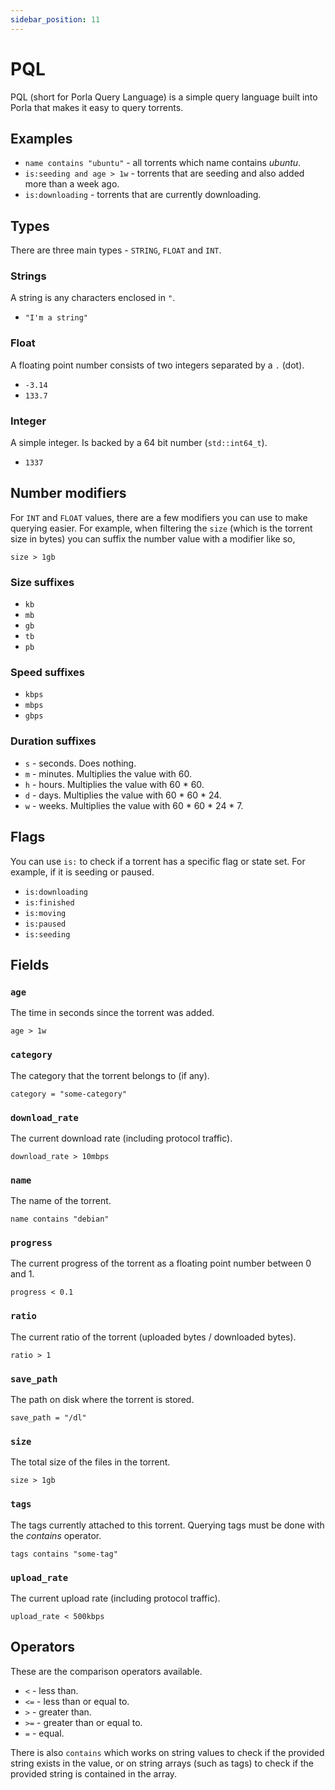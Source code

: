 ```yaml
---
sidebar_position: 11
---
```


# PQL

PQL (short for Porla Query Language) is a simple query language built into
Porla that makes it easy to query torrents.

## Examples

 * `name contains "ubuntu"` - all torrents which name contains _ubuntu_.
 * `is:seeding and age > 1w` - torrents that are seeding and also added more
   than a week ago.
 * `is:downloading` - torrents that are currently downloading.

## Types

There are three main types - `STRING`, `FLOAT` and `INT`.

### Strings

A string is any characters enclosed in `"`.

 * `"I'm a string"`

### Float

A floating point number consists of two integers separated by a `.` (dot).

 * `-3.14`
 * `133.7`

### Integer

A simple integer. Is backed by a 64 bit number (`std::int64_t`).

 * `1337`

## Number modifiers

For `INT` and `FLOAT` values, there are a few modifiers you can use to make
querying easier. For example, when filtering the `size` (which is the torrent
size in bytes) you can suffix the number value with a modifier like so,

```
size > 1gb
```

### Size suffixes

 * `kb`
 * `mb`
 * `gb`
 * `tb`
 * `pb`

### Speed suffixes

 * `kbps`
 * `mbps`
 * `gbps`

### Duration suffixes

 * `s` - seconds. Does nothing.
 * `m` - minutes. Multiplies the value with 60.
 * `h` - hours. Multiplies the value with 60 * 60.
 * `d` - days. Multiplies the value with 60 * 60 * 24.
 * `w` - weeks. Multiplies the value with 60 * 60 * 24 * 7.

## Flags

You can use `is:` to check if a torrent has a specific flag or state set. For
example, if it is seeding or paused.

 * `is:downloading`
 * `is:finished`
 * `is:moving`
 * `is:paused`
 * `is:seeding`

## Fields

### `age`

The time in seconds since the torrent was added.

```
age > 1w
```

### `category`

The category that the torrent belongs to (if any).

```
category = "some-category"
```

### `download_rate`

The current download rate (including protocol traffic).

```
download_rate > 10mbps
```

### `name`

The name of the torrent.

```
name contains "debian"
```

### `progress`

The current progress of the torrent as a floating point number between 0 and 1.

```
progress < 0.1
```

### `ratio`

The current ratio of the torrent (uploaded bytes / downloaded bytes).

```
ratio > 1
```

### `save_path`

The path on disk where the torrent is stored.

```
save_path = "/dl"
```

### `size`

The total size of the files in the torrent.

```
size > 1gb
```

### `tags`

The tags currently attached to this torrent. Querying tags must be done with
the _contains_ operator.

```
tags contains "some-tag"
```

### `upload_rate`

The current upload rate (including protocol traffic).

```
upload_rate < 500kbps
```

## Operators

These are the comparison operators available.

 * `<` - less than.
 * `<=` - less than or equal to.
 * `>` - greater than.
 * `>=` - greater than or equal to.
 * `=` - equal.

There is also `contains` which works on string values to check if the provided
string exists in the value, or on string arrays (such as tags) to check if the
provided string is contained in the array.
